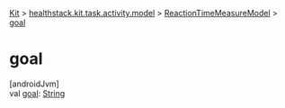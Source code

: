 
[Kit](../../../kit.html) > [healthstack.kit.task.activity.model](../index.html) > [ReactionTimeMeasureModel](index.html) > [goal](goal.html)



# goal



[androidJvm]\
val [goal](goal.html): [String](https://kotlinlang.org/api/latest/jvm/stdlib/kotlin/-string/index.html)




